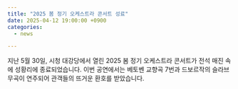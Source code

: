 ```yaml
---
title: "2025 봄 정기 오케스트라 콘서트 성료"
date: 2025-04-12 19:00:00 +0900
categories:
  - news

---
```


지난 5월 30일, 시청 대강당에서 열린 2025 봄 정기 오케스트라 콘서트가 전석 매진 속에 성황리에 종료되었습니다. 이번 공연에서는 베토벤 교향곡 7번과 드보르작의 슬라브 무곡이 연주되어 관객들의 뜨거운 환호를 받았습니다.

